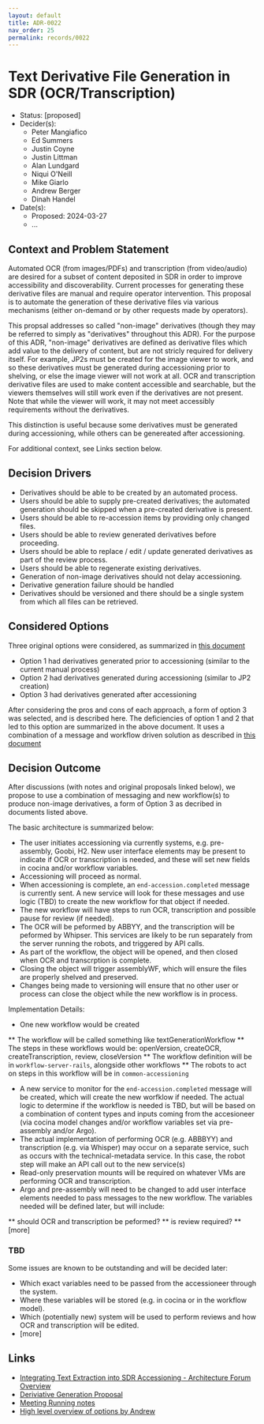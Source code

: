 ```yaml
---
layout: default
title: ADR-0022
nav_order: 25
permalink: records/0022
---
```

# Text Derivative File Generation in SDR (OCR/Transcription)

* Status: [proposed]
* Decider(s): <!-- required -->
  * Peter Mangiafico
  * Ed Summers
  * Justin Coyne
  * Justin Littman
  * Alan Lundgard
  * Niqui O'Neill
  * Mike Giarlo
  * Andrew Berger
  * Dinah Handel
* Date(s):
  * Proposed: 2024-03-27
  * ...

## Context and Problem Statement <!-- required -->

Automated OCR (from images/PDFs) and transcription (from video/audio) are desired for a subset of content deposited in SDR in order to improve accessibility and discoverability.  Current processes for generating these derivative files are manual and require operator intervention.  This proposal is to automate the generation of these derivative files via various mechanisms (either on-demand or by other requests made by operators).

This propsal addresses so called "non-image" derivatives (though they may be referred to simply as "derivatives" throughout this ADR).  For the purpose of this ADR, "non-image" derivatives are defined as derivative files which add value to the delivery of content, but are not stricly required for delivery itself.  For example, JP2s must be created for the image viewer to work, and so these derivatives must be generated during accessioning prior to shelving, or else the image viewer will not work at all.  OCR and transcription derivative files are used to make content accessible and searchable, but the viewers themselves will still work even if the derivatives are not present.  Note that while the viewer will work, it may not meet accessibly requirements without the derivatives.

This distinction is useful because some derivatives must be generated during accessioning, while others can be genereated after accessioning.

For additional context, see Links section below.

## Decision Drivers <!-- optional -->

* Derivatives should be able to be created by an automated process.
* Users should be able to supply pre-created derivatives; the automated generation should be skipped when a pre-created derivative is present.
* Users should be able to re-accession items by providing only changed files.
* Users should be able to review generated derivatives before proceeding.
* Users should be able to replace / edit / update generated derivatives as part of the review process.
* Users should be able to regenerate existing derivatives.
* Generation of non-image derivatives should not delay accessioning.
* Derivative generation failure should be handled
* Derivatives should be versioned and there should be a single system from which all files can be retrieved.

## Considered Options <!-- required -->

Three original options were considered, as summarized in [this document](https://docs.google.com/document/d/10MzjOjwmuijHD5rgO5QxxuLKFwv94Lq29vDy0Y_xDUg)

* Option 1 had derivatives generated prior to accessioning (similar to the current manual process)
* Option 2 had derivatives generated during accessioning (similar to JP2 creation)
* Option 3 had derivatives generated after accessioning

After considering the pros and cons of each approach, a form of option 3 was selected, and is described here.  The deficiencies of option 1 and 2 that led to this option are summarized in the above document.  It uses a combination of a message and workflow driven solution as described in [this document](https://docs.google.com/document/d/1JLJwio7xVDDh75KY3dZJIFPDep-92hoQJ5p9EgFKabY)

## Decision Outcome <!-- required -->

After discussions (with notes and original proposals linked below), we propose to use a combination of messaging and new workflow(s) to produce non-image derivatives, a form of Option 3 as decribed in documents listed above.

The basic architecture is summarized below:

* The user initiates accessioning via currently systems, e.g. pre-assembly, Goobi, H2.  New user interface elements may be present to indicate if OCR or transcription is needed, and these will set new fields in cocina and/or workflow variables.
* Accessioning will proceed as normal.
* When accessioning is complete, an `end-accession.completed` message is currently sent.  A new service will look for these messages and use logic (TBD) to create the new workflow for that object if needed.
* The new workflow will have steps to run OCR, transcription and possible pause for review (if needed).
* The OCR will be peformed by ABBYY, and the transcription will be peformed by Whipser.  This services are likely to be run separately from the server running the robots, and triggered by API calls.
* As part of the workflow, the object will be opened, and then closed when OCR and transcrption is complete.
* Closing the object will trigger assemblyWF, which will ensure the files are properly shelved and preserved.
* Changes being made to versioning will ensure that no other user or process can close the object while the new workflow is in process.

Implementation Details:

* One new workflow would be created

** The workflow will be called something like textGenerationWorkflow
** The steps in these workflows would be: openVersion, createOCR, createTranscription, review, closeVersion
** The workflow definition will be in `workflow-server-rails`, alongside other workflows
** The robots to act on steps in this workflow will be in `common-accessioning`

* A new service to monitor for the `end-accession.completed` message will be created, which will create the new worfklow if needed.  The actual logic to determine if the workflow is needed is TBD, but will be based on a combination of content types and inputs coming from the accesioneer (via cocina model changes and/or workflow variables set via pre-assembly and/or Argo).
* The actual implementation of performing OCR (e.g. ABBBYY) and transcription (e.g. via Whisper) may occur on a separate service, such as occurs with the technical-metadata service.  In this case, the robot step will make an API call out to the new service(s)
* Read-only preservation mounts will be required on whatever VMs are performing OCR and transcription.
* Argo and pre-assembly will need to be changed to add user interface elements needed to pass messages to the new workflow.  The variables needed will be defined later, but will include:

** should OCR and transcription be peformed?
** is review required?
** [more]

### TBD

Some issues are known to be outstanding and will be decided later:

* Which exact variables need to be passed from the accessioneer through the system.
* Where these variables will be stored (e.g. in cocina or in the workflow model).
* Which (potentially new) system will be used to perform reviews and how OCR and transcription will be edited.
* [more]

## Links <!-- optional -->

* [Integrating Text Extraction into SDR Accessioning - Architecture Forum Overview](https://docs.google.com/document/d/1vzDFaD9BKmyDaJdXcVIp82Vd2BJ9hnuUH1KhXilEOWk)
* [Deriviative Generation Proposal](https://docs.google.com/document/d/1JLJwio7xVDDh75KY3dZJIFPDep-92hoQJ5p9EgFKabY)
* [Meeting Running notes](https://docs.google.com/document/d/1H1zy-yCDErMTf2IWK1PdN9r_6IjqRqiREc0yYnaiYvo/edit)
* [High level overview of options by Andrew](https://docs.google.com/document/d/10MzjOjwmuijHD5rgO5QxxuLKFwv94Lq29vDy0Y_xDUg)
